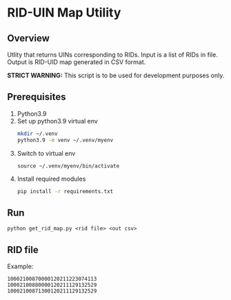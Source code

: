 # RID-UIN Map Utility

## Overview
Utlity that returns UINs corresponding to RIDs.  Input is a list of RIDs in file. Output is RID-UID map generated in CSV format.

**STRICT WARNING:**  This script is to be used for development purposes only.  

## Prerequisites
1. Python3.9
1. Set up python3.9 virtual env
    ```sh
    mkdir ~/.venv
    python3.9 -m venv ~/.venv/myenv
    ```
1. Switch to virtual env 
    ```
    source ~/.venv/myenv/bin/activate
    ```
1. Install required modules
    ```sh
    pip install -r requirements.txt
    ```

## Run

```
python get_rid_map.py <rid file> <out csv>
```

## RID file
Example:

```
10002100870000120211223074113
10002100880000120211129132529
10002100871300120211129132529
```
